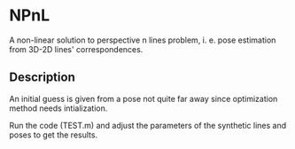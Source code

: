 # NPnL
A non-linear solution to perspective n lines problem, i. e. pose estimation from 3D-2D lines' correspondences.

## Description
 
 An initial guess is given from a pose not quite far away since optimization method needs intialization. 
 
 Run the code (TEST.m) and adjust the parameters of the synthetic lines and poses to get the results.
